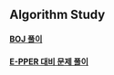 ## Algorithm Study


#### [BOJ 풀이](https://equal-cerise-f21.notion.site/BOJ-f0083e3c69444990a78e20f8e6a15fe0)

#### [E-PPER 대비 문제 풀이](https://equal-cerise-f21.notion.site/E-PPER-bf0192eb96e04693b8e3620a61650703)
